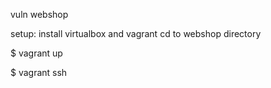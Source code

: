 vuln webshop

setup:
install virtualbox and vagrant
cd to webshop directory

$ vagrant up

$ vagrant ssh